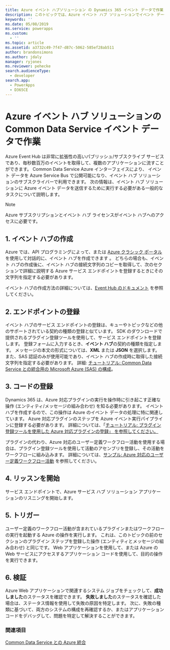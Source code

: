 ```yaml
---
title: Azure イベント ハブソリューション の Dynamics 365 イベント データで作業 (Common Data Service)| Microsoft Docs
description: このトピックでは、Azure イベント ハブ ソリューションでイベント データを使用する方法を説明します。
keywords: ''
ms.date: 05/08/2019
ms.service: powerapps
ms.custom:
  - ''
ms.topic: article
ms.assetid: a3732c49-7f47-d87c-5062-585ef28ab511
author: brandonsimons
ms.author: jdaly
manager: ryjones
ms.reviewer: pehecke
search.audienceType:
  - developer
search.app:
  - PowerApps
  - D365CE
---
```


# <a name="work-with-common-data-service-event-data-in-your-azure-event-hub-solution"></a>Azure イベント ハブ ソリューションの Common Data Service イベント データで作業

Azure Event Hub は非常に拡張性の高いパブリッシュ/サブスクライブ サービスであり、毎秒数百万のイベントを取得して、複数のアプリケーションに流すことができます。 Common Data Service Azure インターフェイスにより、 イベント データを Azure Service Bus で公開可能になり、イベント ハブ ソリューションのサブスクライバーで利用できます。 次の情報は、イベント ハブ ソリューションに Azure イベント データを送信するために実行する必要がある一般的なタスクについて説明します。  
  
> [!NOTE]
> Azure サブスクリプションとイベント ハブ ライセンスがイベント ハブへのアクセスに必要です。
  
## <a name="1-create-an-event-hub"></a>1. イベント ハブの作成  
 Azure では、API プログラミングによって、または [Azure クラシック ポータル](https://manage.windowsazure.com) を使用して対話的に、イベント ハブを作成できます 。 どちらの場合も、イベント ハブの作成後に、イベント ハブの接続文字列のコピーを取得して、次のセクションで詳細に説明する Azure サービス エンドポイントを登録するときにその文字列を指定する必要があります。  
  
 イベント ハブの作成方法の詳細については、[Event Hub のドキュメント](https://azure.microsoft.com/documentation/services/event-hubs/) を参照してください。  
  
## <a name="2-register-an-endpoint"></a>2. エンドポイントの登録  
 イベント ハブのサービス エンドポイントの登録は、キューやトピックなどの他のサポートされている契約の種類の登録と似ています。 SDK のダウンロードで提供されるプラグイン登録ツールを使用して、サービス エンドポイントを登録します。  登録フォームに入力するとき、**イベント ハブ**の契約の種類を指定します。 メッセージの本文の形式については、**XML** または **JSON** を選択します。 また、SAS 認証のみが使用可能であり、イベント ハブの作成時に取得した接続文字列を指定する必要があります。 詳細: [ チュートリアル: Common Data Service との統合用の Microsoft Azure (SAS) の構成](walkthrough-configure-azure-sas-integration.md)。  
  
## <a name="3-register-code"></a>3. コードの登録  
 Dynamics 365 は、Azure 対応プラグインの実行を操作時に引き起こす正確な操作 (エンティティ/メッセージの組み合わせ) を知る必要があります。 イベント ハブを作成するので、この操作は Azure のイベント データの処理に特に関連しています。 Azure 対応プラグインのステップを Azure イベント実行パイプラインに登録する必要があります。  詳細については、「[チュートリアル: プラグイン登録ツールを使用した Azure 対応プラグインの登録」 を参照してください。](walkthrough-register-azure-aware-plug-in-using-plug-in-registration-tool.md)  
  
 プラグインの代わり、Azure 対応のユーザー定義ワークフロー活動を使用する場合は、プラグイン登録ツールを使用して活動のアセンブリを登録し、その活動をワークフローに組み込みます。 詳細については、[サンプル: Azure 対応のユーザー定義ワークフロー活動](/dynamics365/customer-engagement/developer/sample-azure-aware-custom-workflow-activity) を参照してください。
  
## <a name="4-start-listening"></a>4. リッスンを開始  
 サービス エンドポイントで、Azure サービス ハブ ソリューション アプリケーションのリスニングを開始します。  
  
## <a name="5-trigger"></a>5. トリガー  
 ユーザー定義のワークフロー活動が含まれているプラグインまたはワークフローの実行を起動する Azure の操作を実行します。 これは、このトピックの前のセクションのプラグイン ステップを登録した操作 (エンティティとメッセージの組み合わせ) と同じです。 Web アプリケーションを使用して、または Azure の Web サービスにアクセスするアプリケーション コードを使用して、目的の操作を実行できます。  
  
## <a name="6-verification"></a>6. 検証  
 Azure Web アプリケーションで関連するシステム ジョブをチェックして、**成功しました**のステータスを確認できます。 **失敗しました**のステータスを確認した場合は、ステータス情報を使用して失敗の原因を特定します。 次に、失敗の種類に基づいて、両方のシステムの構成を再確認するか、またはアプリケーション コードをデバッグして、問題を特定して解決することができます。  
  
### <a name="see-also"></a>関連項目  
 [Common Data Service との Azure 統合](azure-integration.md)

